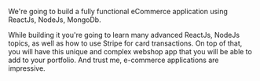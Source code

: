 We're going to build a fully functional eCommerce application using ReactJs, NodeJs, MongoDb. 

While building it you're going to learn many advanced ReactJs, NodeJs topics, as well as how to use Stripe for card transactions. On top of that, you will have this unique and complex webshop app that you will be able to add to your portfolio. And trust me, e-commerce applications are impressive. 
